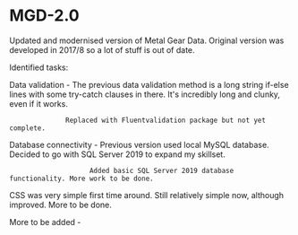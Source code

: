# MGD-2.0
Updated and modernised version of Metal Gear Data. Original version was developed in 2017/8 so a lot of stuff is out of date.

Identified tasks:

Data validation - The previous data validation method is a long string if-else lines with some try-catch clauses in there.
                  It's incredibly long and clunky, even if it works.
                  
                  Replaced with Fluentvalidation package but not yet complete.

Database connectivity - Previous version used local MySQL database. Decided to go with SQL Server 2019 to expand my skillset.
     
                        Added basic SQL Server 2019 database functionality. More work to be done.
                        
CSS was very simple first time around. Still relatively simple now, although improved. More to be done.

More to be added -                        
